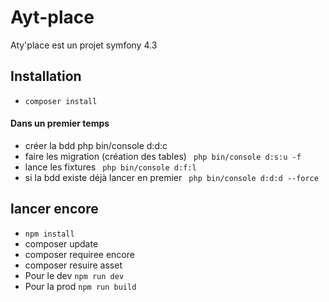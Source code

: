 # Ayt-place

Aty'place est un projet symfony  4.3

## Installation 

- `composer install`



#### Dans un premier temps 

- créer la bdd  php bin/console d:d:c
- faire les migration (création des tables) ` php bin/console d:s:u -f`
- lance les fixtures ` php bin/console d:f:l`
- si la bdd existe déjà lancer en premier ` php bin/console d:d:d --force`

## lancer encore 

 - `npm install`
 - composer update
 - composer requiree encore 
 - composer resuire asset 
 - Pour le dev `npm run dev`
-  Pour la prod `npm run build `
